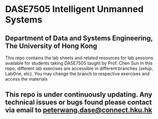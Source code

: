 # DASE7505 Intelligent Unmanned Systems
## Department of Data and Systems Engineering, The University of Hong Kong
This repo contains the lab sheets and related resources for lab sessions available for students taking DASE7505 taught by Prof. Chen Sun
In this repo, different lab exercises are accessible in different branches (setup, LabOne, etc). You may change the branch to respective exercises and access the materials
## This repo is under continuously updating. Any technical issues or bugs found please contact via email to peterwang.dase@connect.hku.hk
